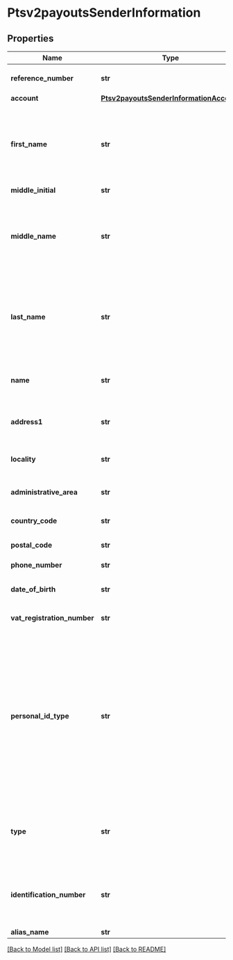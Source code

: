 # Ptsv2payoutsSenderInformation

## Properties
Name | Type | Description | Notes
------------ | ------------- | ------------- | -------------
**reference_number** | **str** | Reference number generated by you that uniquely identifies the sender. | [optional] 
**account** | [**Ptsv2payoutsSenderInformationAccount**](Ptsv2payoutsSenderInformationAccount.md) |  | [optional] 
**first_name** | **str** | First name of the sender. This field is applicable for AFT and OCT transactions.   Only alpha numeric values are supported.Special characters not in the standard ASCII character set, are not supported and will be stripped before being sent to the processor.  | [optional] 
**middle_initial** | **str** | Recipient middle initial (Optional).  | [optional] 
**middle_name** | **str** | Middle name of the sender. This field is applicable for AFT and OCT transactions.   Only alpha numeric values are supported. Special characters not in the standard ASCII character set, are not supported and will be stripped before being sent to sent to the processor.  | [optional] 
**last_name** | **str** | Last name of the sender. This field is applicable for AFT and OCT transactions.  Only alpha numeric values are supported. Special characters not in the standard ASCII character set, are not supported and will be stripped before being sent to sent to the processor.  | [optional] 
**name** | **str** | Name of sender.  **Funds Disbursement**  This value is the name of the originator sending the funds disbursement. * CTV, Paymentech (30)  | [optional] 
**address1** | **str** | Street address of sender.  **Funds Disbursement**  This value is the address of the originator sending the funds disbursement.  | [optional] 
**locality** | **str** | City of sender.  **Funds Disbursement**  This value is the city of the originator sending the funds disbursement.  | [optional] 
**administrative_area** | **str** | Sender&#39;s state. Use the [State, Province, and Territory Codes for the United States and Canada](https://developer.cybersource.com/library/documentation/sbc/quickref/states_and_provinces.pdf).  | [optional] 
**country_code** | **str** | Country of sender. Use the [ISO Standard Country Codes](https://developer.cybersource.com/library/documentation/sbc/quickref/countries_alpha_list.pdf). * CTV (3)  | [optional] 
**postal_code** | **str** | Sender&#39;s postal code. Required only for FDCCompass. | [optional] 
**phone_number** | **str** | Sender&#39;s phone number. Required only for FDCCompass. | [optional] 
**date_of_birth** | **str** | Sender&#39;s date of birth in YYYYMMDD format. Required only for FDCCompass. | [optional] 
**vat_registration_number** | **str** | Customer&#39;s government-assigned tax identification number.  | [optional] 
**personal_id_type** | **str** | #### Visa Platform Connect This tag will contain the type of sender identification. The valid values are: • BTHD (Date of birth) • CUID (Customer identification (unspecified)) • NTID (National identification) • PASN (Passport number) • DRLN (Driver license) • TXIN (Tax identification) • CPNY (Company registration number) • PRXY (Proxy identification) • SSNB (Social security number) • ARNB (Alien registration number) • LAWE (Law enforcement identification) • MILI (Military identification) • TRVL (Travel identification (non-passport)) • EMAL (Email) • PHON (Phone number)  | [optional] 
**type** | **str** | #### Visa Platform Connect This tag will denote whether the tax ID is a business or individual tax ID when personal ID Type contains the value of TXIN (Tax identification).  The valid values are: • B (Business) • I (Individual)  | [optional] 
**identification_number** | **str** | #### Visa Platform Connect This tag will contain an acquirer-populated value associated with the API : senderInformation.personalIdType which will identify the personal ID type of the sender.  | [optional] 
**alias_name** | **str** | Sender&#39;s alias name. | [optional] 

[[Back to Model list]](../README.md#documentation-for-models) [[Back to API list]](../README.md#documentation-for-api-endpoints) [[Back to README]](../README.md)


